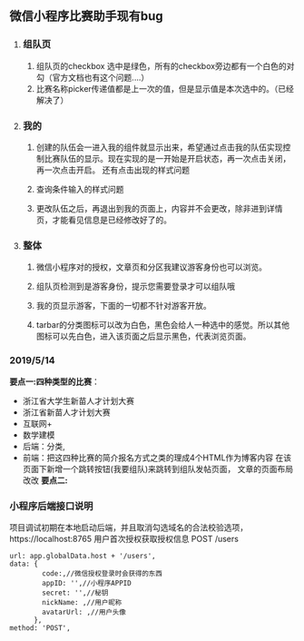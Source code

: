 ## 微信小程序比赛助手现有bug

1. ### 组队页 

   1. 组队页的checkbox 选中是绿色，所有的checkbox旁边都有一个白色的对勾（官方文档也有这个问题....）
   2. 比赛名称picker传递值都是上一次的值，但是显示值是本次选中的。（已经解决了）

2. ### 我的

   1. 创建的队伍会一进入我的组件就显示出来，希望通过点击我的队伍实现控制比赛队伍的显示。现在实现的是一开始是开启状态，再一次点击关闭，再一次点击开启。 还有点击出现的样式问题

   2. 查询条件输入的样式问题

   3. 更改队伍之后，再退出到我的页面上，内容并不会更改，除非进到详情页，才能看见信息是已经修改好了的。

 3. ### 整体

    1. 微信小程序对的授权，文章页和分区我建议游客身份也可以浏览。

    2. 组队页检测到是游客身份，提示您需要登录才可以组队哦

    3. 我的页显示游客，下面的一切都不针对游客开放。

    4. tarbar的分类图标可以改为白色，黑色会给人一种选中的感觉。所以其他图标可以先白色，进入该页面之后显示黑色，代表浏览页面。

### 2019/5/14
**要点一:四种类型的比赛**：
- 浙江省大学生新苗人才计划大赛
- 浙江省新苗人才计划大赛
- 互联网+
- 数学建模
- 后端：分类,
- 前端：把这四种比赛的简介报名方式之类的理成4个HTML作为博客内容
  在该页面下新增一个跳转按钮(我要组队)来跳转到组队发帖页面，
  文章的页面布局改改
**要点二:**
### 小程序后端接口说明
项目调试初期在本地启动后端，并且取消勾选域名的合法校验选项，https://localhost:8765
用户首次授权获取授权信息 POST /users

```
url: app.globalData.host + '/users',
data: {
        code:,//微信授权登录时会获得的东西
        appID: '',//小程序APPID
        secret: '',//秘钥
        nickName: ,//用户昵称
        avatarUrl: ,//用户头像
      },
method: 'POST',
```

